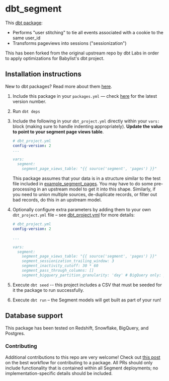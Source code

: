 # dbt_segment

This [dbt package](https://docs.getdbt.com/docs/package-management):

* Performs "user stitching" to tie all events associated with a cookie to the same user_id
* Transforms pageviews into sessions ("sessionization")

This has been forked from the original upstream repo by dbt Labs in order to apply optimizations for Babylist's dbt project.

## Installation instructions

New to dbt packages? Read more about them [here](https://docs.getdbt.com/docs/building-a-dbt-project/package-management/).

1. Include this package in your `packages.yml` — check [here](https://hub.getdbt.com/dbt-labs/segment/latest/) for the latest version number.
2. Run `dbt deps`
3. Include the following in your `dbt_project.yml` directly within your `vars:` block (making sure to handle indenting appropriately). **Update the value to point to your segment page views table**.

    ```YAML
    # dbt_project.yml
    config-version: 2
    ...

    vars:
      segment:
        segment_page_views_table: "{{ source('segment', 'pages') }}"

    ```

    This package assumes that your data is in a structure similar to the test
    file included in [example_segment_pages](integration_tests/seeds/example_segment_pages.csv).
    You may have to do some pre-processing in an upstream model to get it into this shape.
    Similarly, if you need to union multiple sources, de-duplicate records, or filter
    out bad records, do this in an upstream model.

4. Optionally configure extra parameters by adding them to your own `dbt_project.yml` file – see [dbt_project.yml](dbt_project.yml)
for more details:

    ```YAML
    # dbt_project.yml
    config-version: 2

    ...

    vars:
      segment:
        segment_page_views_table: "{{ source('segment', 'pages') }}"
        segment_sessionization_trailing_window: 3
        segment_inactivity_cutoff: 30 * 60
        segment_pass_through_columns: []
        segment_bigquery_partition_granularity: 'day' # BigQuery only: partition granularity for `partition_by` config

    ```

5. Execute `dbt seed` -- this project includes a CSV that must be seeded for it
the package to run successfully.
6. Execute `dbt run` – the Segment models will get built as part of your run!

## Database support

This package has been tested on Redshift, Snowflake, BigQuery, and Postgres.

### Contributing

Additional contributions to this repo are very welcome! Check out [this post](https://discourse.getdbt.com/t/contributing-to-a-dbt-package/657) on the best workflow for contributing to a package. All PRs should only include functionality that is contained within all Segment deployments; no implementation-specific details should be included.
